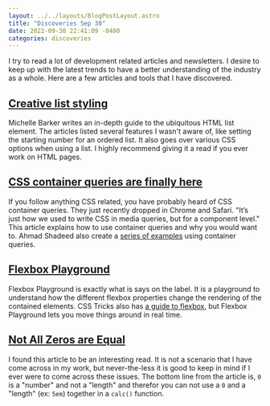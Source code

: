 ```yaml
---
layout: ../../layouts/BlogPostLayout.astro
title: "Discoveries Sep 30"
date: 2022-09-30 22:41:09 -0400
categories: discoveries
---
```


I try to read a lot of development related articles and newsletters. I desire to
keep up with the latest trends to have a better understanding of the industry as
a whole. Here are a few articles and tools that I have discovered.

## [Creative list styling](https://web.dev/creative-list-styling/)

Michelle Barker writes an in-depth guide to the ubiquitous HTML list element.
The articles listed several features I wasn't aware of, like setting the starting
number for an ordered list. It also goes over various CSS options when using a list.
I highly recommend giving it a read if you ever work on HTML pages.

## [CSS container queries are finally here](https://ishadeed.com/article/container-queries-are-finally-here/)

If you follow anything CSS related, you have probably heard of CSS container queries.
They just recently dropped in Chrome and Safari. "It’s just how we used to write
CSS in media queries, but for a component level." This article explains how to
use container queries and why you would want to. Ahmad Shadeed also create a
[series of examples](https://lab.ishadeed.com/container-queries) using container
queries.

## [Flexbox Playground](https://flexbox.tech/)

Flexbox Playground is exactly what is says on the label. It is a playground to
understand how the different flexbox properties change the rendering of the
contained elements. CSS Tricks also has
[a guide to flexbox](https://css-tricks.com/snippets/css/a-guide-to-flexbox/),
but Flexbox Playground lets you move things around in real time.

## [Not All Zeros are Equal](https://www.oddbird.net/2022/08/04/zero-units/)

I found this article to be an interesting read. It is not a scenario that I have
come across in my work, but never-the-less it is good to keep in mind if I ever
were to come across these issues. The bottom line from the article is, `0` is a
"number" and not a "length" and therefor you can not use a `0` and a "length" (ex: `5em`)
together in a `calc()` function.
